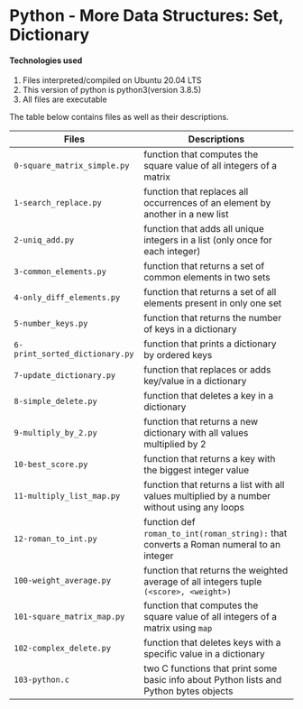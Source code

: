 # Python - More Data Structures: Set, Dictionary

#### Technologies used
1. Files interpreted/compiled on Ubuntu 20.04 LTS
2. This version of python is python3(version 3.8.5)
3. All files are executable

The table below contains files as well as their descriptions.

| **Files** | **Descriptions** |
| ------ | ------- |
| `0-square_matrix_simple.py` | function that computes the square value of all integers of a matrix |
| `1-search_replace.py` | function that replaces all occurrences of an element by another in a new list |
| `2-uniq_add.py` | function that adds all unique integers in a list (only once for each integer) |
| `3-common_elements.py` | function that returns a set of common elements in two sets |
| `4-only_diff_elements.py` | function that returns a set of all elements present in only one set |
| `5-number_keys.py` | function that returns the number of keys in a dictionary |
| `6-print_sorted_dictionary.py` | function that prints a dictionary by ordered keys |
| `7-update_dictionary.py` | function that replaces or adds key/value in a dictionary |
| `8-simple_delete.py` | function that deletes a key in a dictionary |
| `9-multiply_by_2.py` | function that returns a new dictionary with all values multiplied by 2 |
| `10-best_score.py` | function that returns a key with the biggest integer value |
| `11-multiply_list_map.py` | function that returns a list with all values multiplied by a number without using any loops |
| `12-roman_to_int.py` | function def `roman_to_int(roman_string):` that converts a Roman numeral to an integer |
| `100-weight_average.py` | function that returns the weighted average of all integers tuple `(<score>, <weight>)` |
| `101-square_matrix_map.py` | function that computes the square value of all integers of a matrix using `map` |
| `102-complex_delete.py` | function that deletes keys with a specific value in a dictionary |
| `103-python.c` | two C functions that print some basic info about Python lists and Python bytes objects |
